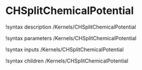<!-- MOOSE Documentation Stub: Remove this when content is added. -->

# CHSplitChemicalPotential

!syntax description /Kernels/CHSplitChemicalPotential

!syntax parameters /Kernels/CHSplitChemicalPotential

!syntax inputs /Kernels/CHSplitChemicalPotential

!syntax children /Kernels/CHSplitChemicalPotential
